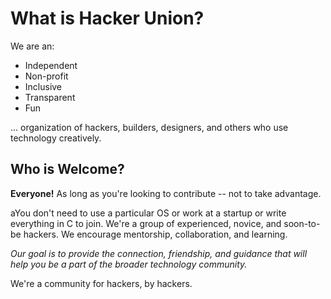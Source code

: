 # What is Hacker Union?

We are an:

 - Independent
 - Non-profit
 - Inclusive
 - Transparent
 - Fun

... organization of hackers, builders, designers, and others who use technology creatively.

## Who is Welcome?

**Everyone!** As long as you're looking to contribute -- not to take advantage.

aYou don't need to use a particular OS or work at a startup or write everything in C to join. We're a group of experienced, novice, and soon-to-be hackers. We encourage mentorship, collaboration, and learning.

*Our goal is to provide the connection, friendship, and guidance that will help you be a part of the broader technology community.*

We're a community for hackers, by hackers.
